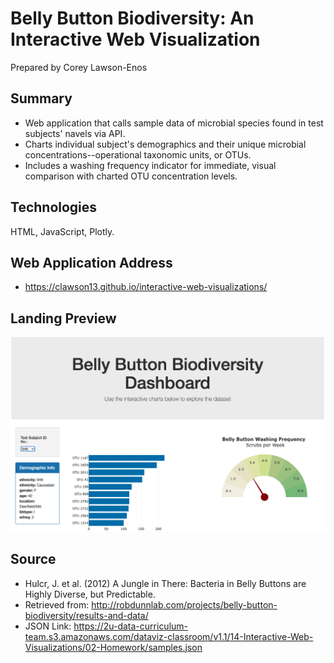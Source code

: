 # Belly Button Biodiversity: An Interactive Web Visualization

Prepared by Corey Lawson-Enos

## Summary
* Web application that calls sample data of microbial species found in test subjects' navels via API.
* Charts individual subject's demographics and their unique microbial concentrations--operational taxonomic units, or OTUs.
* Includes a washing frequency indicator for immediate, visual comparison with charted OTU concentration levels.

## Technologies
HTML, JavaScript, Plotly.

## Web Application Address

* https://clawson13.github.io/interactive-web-visualizations/

## Landing Preview

![Landing Preview](images/landing.png)

## Source

* Hulcr, J. et al. (2012) A Jungle in There: Bacteria in Belly Buttons are Highly Diverse, but Predictable. 
* Retrieved from: http://robdunnlab.com/projects/belly-button-biodiversity/results-and-data/
* JSON Link: https://2u-data-curriculum-team.s3.amazonaws.com/dataviz-classroom/v1.1/14-Interactive-Web-Visualizations/02-Homework/samples.json
